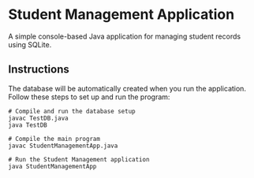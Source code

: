 # Student Management Application

A simple console-based Java application for managing student records using SQLite.

## Instructions

The database will be automatically created when you run the application.  
Follow these steps to set up and run the program:

```text
# Compile and run the database setup
javac TestDB.java
java TestDB

# Compile the main program
javac StudentManagementApp.java

# Run the Student Management application
java StudentManagementApp
```

